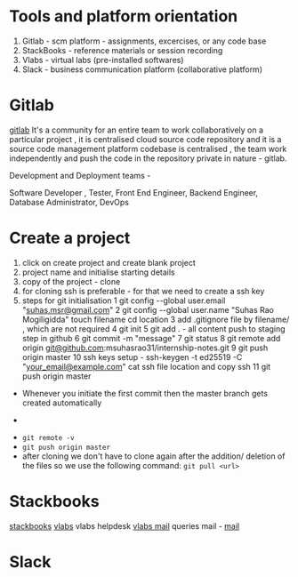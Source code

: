 # Tools and platform orientation

1.  Gitlab - scm platform - assignments, excercises, or any code base
2. StackBooks - reference materials or session recording
3. Vlabs - virtual labs (pre-installed softwares) 
4. Slack - business communication platform (collaborative platform)



# Gitlab 
[gitlab](gitlab.stackroute.in) 
It's a community for an entire team to work collaboratively on a particular project , it is centralised cloud source code repository and it is a source code management platform 
codebase is centralised , the team work independently and push the code in the repository
private in nature - gitlab.

Development and Deployment teams - 

Software Developer , Tester, Front End Engineer, Backend Engineer, Database Administrator, DevOps


# Create a project

1. click on create project and create blank project
2. project name  and initialise starting details
3. copy of the project - clone
4. for cloning ssh is preferable - for that we need to create a ssh key
5. steps for git initialisation
1 git config --global user.email "suhas.msr@gmail.com"
2 git config --global user.name "Suhas Rao Mogiligidda"
touch filename
cd location
3 add .gitignore file by filename/ , which are not required
4 git init
5 git add . - all content push to staging step in github
6 git commit -m "message" 
7 git status
8 git remote add origin git@github.com:msuhasrao31/internship-notes.git
9 git push origin master
10 ssh keys setup - ssh-keygen -t ed25519 -C "your_email@example.com"
cat ssh file location and copy ssh
11 git push origin master

- Whenever you initiate the first commit then the master branch gets created automatically
- ``` git push <remote repository name> <branch name>
-  ```git remote -v```
-  ```git push origin master```
-  after cloning we don't have to clone again after the addition/ deletion of the files so we use the following command:  ```git pull <url>```


# Stackbooks
[stackbooks](stackbooks.stackroute.in)
[vlabs](vlabs.stackroute.in)
vlabs helpdesk [vlabs mail](vlabshelpdesk@stackroute.in)
queries mail - [mail](learner.s@stackroute.in)

# Slack 

